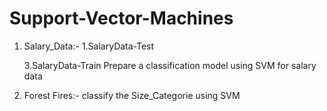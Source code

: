 # Support-Vector-Machines

1) Salary_Data:-
    1.SalaryData-Test
    
    3.SalaryData-Train
Prepare a classification model using SVM for salary data  



2) Forest Fires:-
 classify the Size_Categorie using SVM
